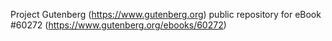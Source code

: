 Project Gutenberg (https://www.gutenberg.org) public repository for eBook #60272 (https://www.gutenberg.org/ebooks/60272)
